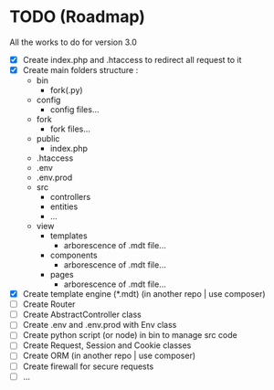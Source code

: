 # TODO (Roadmap)

All the works to do for version 3.0

- [x] Create index.php and .htaccess to redirect all request to it
- [x] Create main folders structure :
    - bin
        - fork(.py)
    - config
        - config files...
    - fork
        - fork files...
    - public
        - index.php
    - .htaccess
    - .env
    - .env.prod
    - src
        - controllers
        - entities
        - ...
    - view
        - templates
            - arborescence of .mdt file...
        - components
            - arborescence of .mdt file...
        - pages
            - arborescence of .mdt file...
- [x] Create template engine (\*.mdt) (in another repo | use composer)
- [ ] Create Router
- [ ] Create AbstractController class
- [ ] Create .env and .env.prod with Env class
- [ ] Create python script (or node) in bin to manage src code
- [ ] Create Request, Session and Cookie classes
- [ ] Create ORM (in another repo | use composer)
- [ ] Create firewall for secure requests
- [ ] ...
